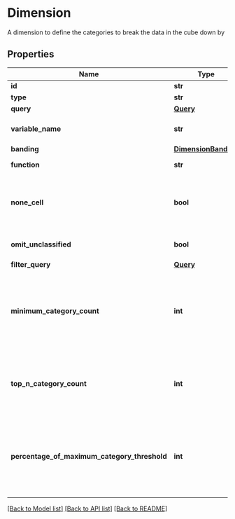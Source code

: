 # Dimension

A dimension to define the categories to break the data in the cube down by
## Properties
Name | Type | Description | Notes
------------ | ------------- | ------------- | -------------
**id** | **str** | The id of the dimension | 
**type** | **str** | The type of the dimension | 
**query** | [**Query**](Query.md) |  | [optional] 
**variable_name** | **str** | If the dimension is a selector, numeric, date or text dimension then the name of the variable to use | [optional] 
**banding** | [**DimensionBanding**](DimensionBanding.md) |  | [optional] 
**function** | **str** | Details of the function to use for this dimension | [optional] 
**none_cell** | **bool** | If this dimension represents something for a table lower down the hierarchy to the cube&#39;s resolve table,  whether to include a cell for where there a no records on the lower table.  I.e. for where a person has no orders | [optional] 
**omit_unclassified** | **bool** | If this dimension represents a selector with an unclassified code, whether to omit this from the cube | [optional] 
**filter_query** | [**Query**](Query.md) |  | [optional] 
**minimum_category_count** | **int** | If defined, a minimum threshold for all categories in this dimension before they are included in the results for the cube.  The  value for the threshold is the category&#39;s instant count.  If this property is specified then the TopNCategoryCount and PercentageOfMaximumCategoryThreshold properties must be left undefined. | [optional] 
**top_n_category_count** | **int** | If defined, specifies how many categories to return for this dimension (sorted descending by their instant count).   If this property is specified then the MinimumCategoryCount and PercentageOfMaximumCategoryThreshold properties must be left undefined. | [optional] 
**percentage_of_maximum_category_threshold** | **int** | If defined, a threshold for all categories in this dimension before they are included in the results for the cube.  The  threshold is specified as a percentage of the biggest instant count for any category in this dimension.  If this property is specified then the MinimumCategoryCount and TopNCategoryCount properties must be left undefined. | [optional] 

[[Back to Model list]](../README.md#documentation-for-models) [[Back to API list]](../README.md#documentation-for-api-endpoints) [[Back to README]](../README.md)


